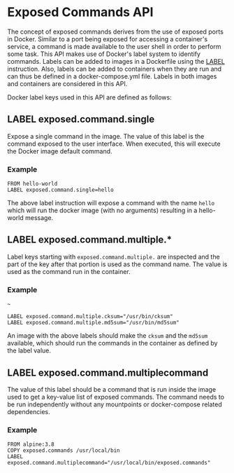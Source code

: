 # Exposed Commands API

The concept of exposed commands derives from the use of exposed ports in Docker. Similar to a port being exposed for accessing a container's service, a command is made available to the user shell in order to perform some task. This API makes use of Docker's label system to identify commands. Labels can be added to images in a Dockerfile using the [LABEL](https://docs.docker.com/engine/reference/builder/#label) instruction. Also, labels can be added to containers when they are run and can thus be defined in a docker-compose.yml file. Labels in both images and containers are considered in this API.

Docker label keys used in this API are defined as follows:

## LABEL exposed.command.single

Expose a single command in the image. The value of this label is the command exposed to the user interface. When executed, this will execute the Docker image default command.

### Example

```
FROM hello-world
LABEL exposed.command.single=hello
```
The above label instruction will expose a command with the name `hello` which will run the docker image (with no arguments) resulting in a hello-world message.

## LABEL exposed.command.multiple.*

Label keys starting with `exposed.command.multiple.` are inspected and the part of the key after that portion is used as the command name. The value is used as the command run in the container.

### Example
```
~

LABEL exposed.command.multiple.cksum="/usr/bin/cksum"
LABEL exposed.command.multiple.md5sum="/usr/bin/md5sum"
```
An image with the above labels should make the `cksum` and the `md5sum` available, which should run the commands in the container as defined by the label value.

## LABEL exposed.command.multiplecommand

The value of this label should be a command that is run inside the image used to get a key-value list of exposed commands. The command needs to be run independently without any mountpoints or docker-compose related dependencies.

### Example

```
FROM alpine:3.8
COPY exposed.commands /usr/local/bin
LABEL exposed.command.multiplecommand="/usr/local/bin/exposed.commands"
```
